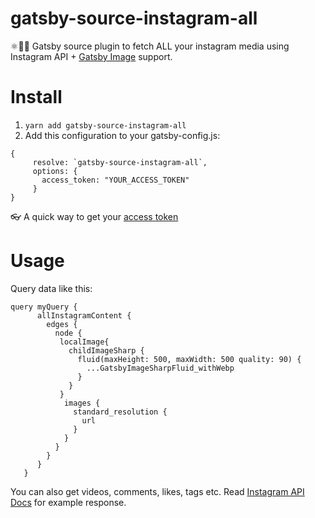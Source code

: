 # gatsby-source-instagram-all
⚛️📸😍 Gatsby source plugin to fetch ALL your instagram media using Instagram API + [Gatsby Image](https://www.gatsbyjs.org/packages/gatsby-image/) support.

# Install
 1. ```yarn add gatsby-source-instagram-all```
 2. Add this configuration to your gatsby-config.js:
 ```
 {
      resolve: `gatsby-source-instagram-all`,
      options: {
        access_token: "YOUR_ACCESS_TOKEN"
      }
 }
 ```
 👓 A quick way to get your [access token](http://instagram.pixelunion.net/)
# Usage
Query data like this:

 ```
 query myQuery {
       allInstagramContent {
         edges {
           node {
            localImage{ 
              childImageSharp {
                fluid(maxHeight: 500, maxWidth: 500 quality: 90) {
                  ...GatsbyImageSharpFluid_withWebp
                }
              }
            }
             images {
               standard_resolution {
                 url
               }
             }
           }
         }
       }
    }
 ```
 You can also get videos, comments, likes, tags etc. Read [Instagram API Docs](https://www.instagram.com/developer/endpoints/users/) for example response.
